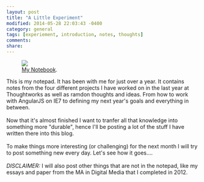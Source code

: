 ```yaml
---
layout: post
title: "A Little Experiment"
modified: 2014-05-28 22:03:43 -0400
category: general
tags: [experiement, introduction, notes, thoughts]
comments:
share:
---
```


<figure>
    <a href="{{ site.url }}/images/notebook.jpg"><img src="{{ site.url }}/images/notebook.jpg"></a>
    <figcaption><a href="{{ site.url }}/images/notebook.jpg" title="My Notebook">My Notebook</a>.</figcaption>
</figure>

This is my notepad. It has been with me for just over a year. It contains notes from the four different projects I have worked on in the last year at Thoughtworks as well as ramdon thoughts and ideas. From how to work with AngularJS on IE7 to defining my next year's goals and everything in between.
<br/><br/>
Now that it's almost finished I want to tranfer all that knowledge into something more "durable", hence I'll be posting a lot of the stuff I have written there into this blog.
<br/><br/>
To make things more interesting (or challenging) for the next month I will try to post something new every day. Let's see how it goes....
<br/><br/>
*DISCLAIMER:* I will also post other things that are not in the notepad, like my essays and paper from the MA in Digital Media that I completed in 2012.
